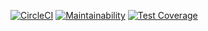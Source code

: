 [![CircleCI](https://dl.circleci.com/status-badge/img/gh/Satorideemz/Ejercicio-palindromos/tree/main.svg?style=svg)](https://dl.circleci.com/status-badge/redirect/gh/Satorideemz/Ejercicio-palindromos/tree/main)
[![Maintainability](https://api.codeclimate.com/v1/badges/070195147ebb3527c25a/maintainability)](https://codeclimate.com/github/Satorideemz/Ejercicio-cafe/maintainability)
[![Test Coverage](https://api.codeclimate.com/v1/badges/070195147ebb3527c25a/test_coverage)](https://codeclimate.com/github/Satorideemz/Ejercicio-cafe/test_coverage)
